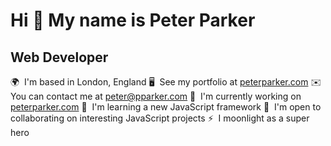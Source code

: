 Hi 👋 My name is Peter Parker
=============================

Web Developer
-------------

 🌍  I'm based in London, England
 🖥️  See my portfolio at [peterparker.com](http://peterparker.com)
 ✉️  You can contact me at [peter@pparker.com](mailto:peter@pparker.com)
 🚀  I'm currently working on [peterparker.com](http://peterparker.com)
 🧠  I'm learning a new JavaScript framework
 🤝  I'm open to collaborating on interesting JavaScript projects
 ⚡  I moonlight as a super hero

